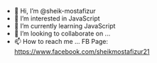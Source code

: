 - 👋 Hi, I’m @sheik-mostafizur
- 👀 I’m interested in JavaScript
- 🌱 I’m currently learning JavaScript
- 💞️ I’m looking to collaborate on ...
- 📫 How to reach me ...
FB Page: https://www.facebook.com/sheikmostafizur21
<!---
sheik-mostafizur/sheik-mostafizur is a ✨ special ✨ repository because its `README.md` (this file) appears on your GitHub profile.
You can click the Preview link to take a look at your changes.
--->
